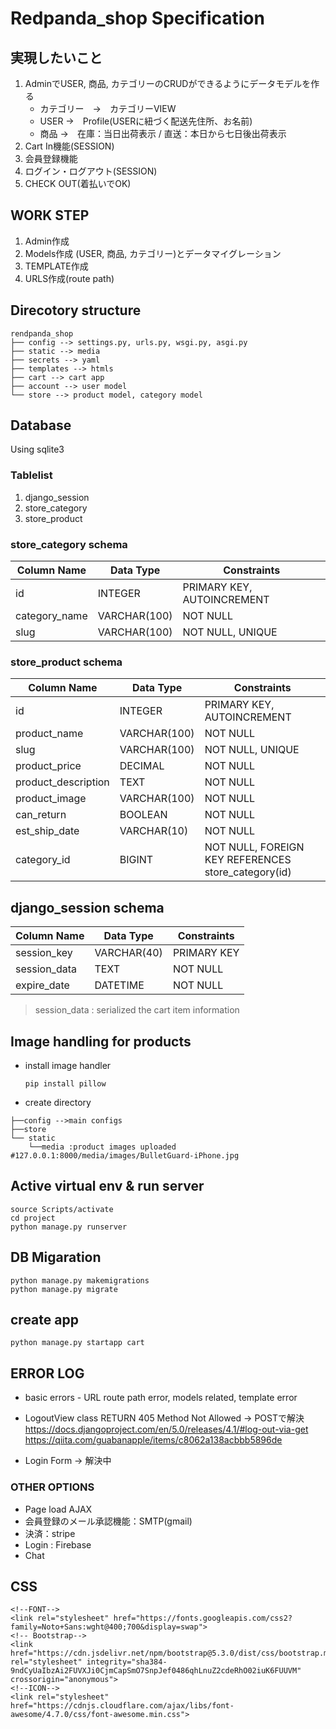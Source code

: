 # Redpanda_shop Specification

## 実現したいこと
1. AdminでUSER, 商品, カテゴリーのCRUDができるようにデータモデルを作る
    * カテゴリー　→　カテゴリーVIEW
    * USER  →　Profile(USERに紐づく配送先住所、お名前)
    * 商品 →　在庫：当日出荷表示 / 直送：本日から七日後出荷表示
2. Cart In機能(SESSION)
3. 会員登録機能
4. ログイン・ログアウト(SESSION)
5. CHECK OUT(着払いでOK)


## WORK STEP
1. Admin作成 
2. Models作成 (USER, 商品, カテゴリー)とデータマイグレーション
3. TEMPLATE作成
4. URLS作成(route path)


## Direcotory structure

```tree
rendpanda_shop
├── config --> settings.py, urls.py, wsgi.py, asgi.py
├── static --> media
├── secrets --> yaml
├── templates --> htmls
├── cart --> cart app
├── account --> user model
└── store --> product model, category model
```

## Database
Using sqlite3

### Tablelist
1.  django_session
2.  store_category
3.  store_product


### store_category schema

| Column Name | Data Type | Constraints |
|---|---|---|
| id | INTEGER | PRIMARY KEY, AUTOINCREMENT |
| category_name | VARCHAR(100) | NOT NULL |
| slug | VARCHAR(100) | NOT NULL, UNIQUE |

### store_product schema

| Column Name | Data Type | Constraints |
|---|---|---|
| id | INTEGER | PRIMARY KEY, AUTOINCREMENT |
| product_name | VARCHAR(100) | NOT NULL |
| slug | VARCHAR(100) | NOT NULL, UNIQUE |
| product_price | DECIMAL | NOT NULL |
| product_description | TEXT | NOT NULL |
| product_image | VARCHAR(100) | NOT NULL |
| can_return | BOOLEAN | NOT NULL |
| est_ship_date | VARCHAR(10) | NOT NULL |
| category_id | BIGINT | NOT NULL, FOREIGN KEY REFERENCES store_category(id) |

## django_session schema

| Column Name | Data Type | Constraints |
|---|---|---|
| session_key | VARCHAR(40) | PRIMARY KEY |
| session_data | TEXT | NOT NULL |
| expire_date | DATETIME | NOT NULL |

>session_data : serialized the cart item information





## Image handling for products

* install image handler
  
   `pip install pillow`
* create directory
```tree
├──config -->main configs
├──store
└── static
    └──media :product images uploaded #127.0.0.1:8000/media/images/BulletGuard-iPhone.jpg
```


## Active virtual env & run server
```
source Scripts/activate
cd project
python manage.py runserver
```

## DB Migaration
```
python manage.py makemigrations
python manage.py migrate
```

## create app

`python manage.py startapp cart`


## ERROR LOG

* basic errors - URL route path error, models related, template error

* LogoutView class RETURN 405 Method Not Allowed -> POSTで解決
https://docs.djangoproject.com/en/5.0/releases/4.1/#log-out-via-get
https://qiita.com/guabanapple/items/c8062a138acbbb5896de

* Login Form -> 解決中


### OTHER OPTIONS
* Page load AJAX
* 会員登録のメール承認機能：SMTP(gmail)
* 決済：stripe
* Login : Firebase
* Chat

## CSS
    <!--FONT-->
    <link rel="stylesheet" href="https://fonts.googleapis.com/css2?family=Noto+Sans:wght@400;700&display=swap">
    <!-- Bootstrap-->
    <link href="https://cdn.jsdelivr.net/npm/bootstrap@5.3.0/dist/css/bootstrap.min.css" rel="stylesheet" integrity="sha384-9ndCyUaIbzAi2FUVXJi0CjmCapSmO7SnpJef0486qhLnuZ2cdeRhO02iuK6FUUVM" crossorigin="anonymous">
    <!--ICON-->
    <link rel="stylesheet" href="https://cdnjs.cloudflare.com/ajax/libs/font-awesome/4.7.0/css/font-awesome.min.css">